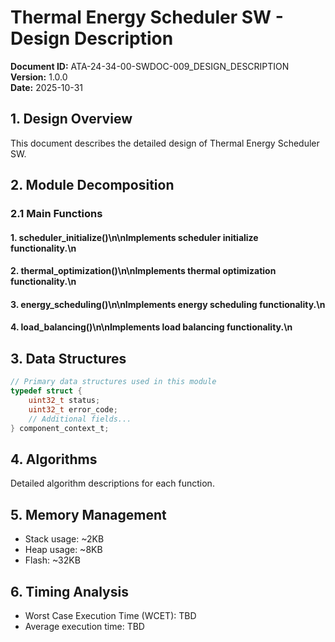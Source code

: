 # Thermal Energy Scheduler SW - Design Description

**Document ID:** ATA-24-34-00-SWDOC-009_DESIGN_DESCRIPTION  
**Version:** 1.0.0  
**Date:** 2025-10-31

## 1. Design Overview

This document describes the detailed design of Thermal Energy Scheduler SW.

## 2. Module Decomposition

### 2.1 Main Functions

#### 1. scheduler_initialize()\n\nImplements scheduler initialize functionality.\n
#### 2. thermal_optimization()\n\nImplements thermal optimization functionality.\n
#### 3. energy_scheduling()\n\nImplements energy scheduling functionality.\n
#### 4. load_balancing()\n\nImplements load balancing functionality.\n

## 3. Data Structures

```c
// Primary data structures used in this module
typedef struct {
    uint32_t status;
    uint32_t error_code;
    // Additional fields...
} component_context_t;
```

## 4. Algorithms

Detailed algorithm descriptions for each function.

## 5. Memory Management

- Stack usage: ~2KB
- Heap usage: ~8KB
- Flash: ~32KB

## 6. Timing Analysis

- Worst Case Execution Time (WCET): TBD
- Average execution time: TBD
